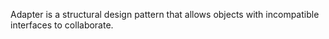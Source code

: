 Adapter is a structural design pattern that allows objects with incompatible interfaces to collaborate.
